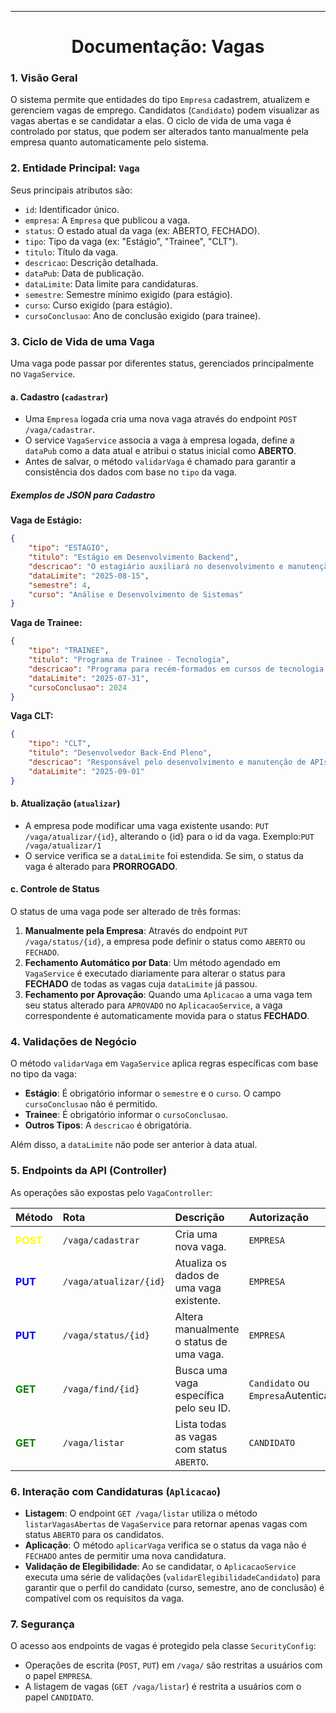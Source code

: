 <center>

***

# Documentação: Vagas 
</center>

### 1. Visão Geral

O sistema permite que entidades do tipo `Empresa` cadastrem, atualizem e gerenciem vagas de emprego. Candidatos (`Candidato`) podem visualizar as vagas abertas e se candidatar a elas. O ciclo de vida de uma vaga é controlado por status, que podem ser alterados tanto manualmente pela empresa quanto automaticamente pelo sistema.

### 2. Entidade Principal: `Vaga`

Seus principais atributos são:

*   `id`: Identificador único.
*   `empresa`: A `Empresa` que publicou a vaga.
*   `status`: O estado atual da vaga (ex: ABERTO, FECHADO).
*   `tipo`: Tipo da vaga (ex: "Estágio", "Trainee", "CLT").
*   `titulo`: Título da vaga.
*   `descricao`: Descrição detalhada.
*   `dataPub`: Data de publicação.
*   `dataLimite`: Data limite para candidaturas.
*   `semestre`: Semestre mínimo exigido (para estágio).
*   `curso`: Curso exigido (para estágio).
*   `cursoConclusao`: Ano de conclusão exigido (para trainee).

### 3. Ciclo de Vida de uma Vaga

Uma vaga pode passar por diferentes status, gerenciados principalmente no `VagaService`.

#### a. Cadastro (`cadastrar`)

*   Uma `Empresa` logada cria uma nova vaga através do endpoint `POST /vaga/cadastrar`.
*   O service `VagaService` associa a vaga à empresa logada, define a `dataPub` como a data atual e atribui o status inicial como **ABERTO**.
*   Antes de salvar, o método `validarVaga` é chamado para garantir a consistência dos dados com base no `tipo` da vaga.

##### Exemplos de JSON para Cadastro

**Vaga de Estágio:**
```json
{
    "tipo": "ESTAGIO",
    "titulo": "Estágio em Desenvolvimento Backend",
    "descricao": "O estagiário auxiliará no desenvolvimento e manutenção de APIs REST utilizando Java e Spring Boot.",
    "dataLimite": "2025-08-15",
    "semestre": 4,
    "curso": "Análise e Desenvolvimento de Sistemas"
}
```

**Vaga de Trainee:**
```json
{
    "tipo": "TRAINEE",
    "titulo": "Programa de Trainee - Tecnologia",
    "descricao": "Programa para recém-formados em cursos de tecnologia.",
    "dataLimite": "2025-07-31",
    "cursoConclusao": 2024
}
```

**Vaga CLT:**
```json
{
    "tipo": "CLT",
    "titulo": "Desenvolvedor Back-End Pleno",
    "descricao": "Responsável pelo desenvolvimento e manutenção de APIs.",
    "dataLimite": "2025-09-01"
}
```

#### b. Atualização (`atualizar`)

*   A empresa pode modificar uma vaga existente usando: `PUT /vaga/atualizar/{id}`, alterando o {id} para o id da vaga. Exemplo:`PUT /vaga/atualizar/1`
*   O service verifica se a `dataLimite` foi estendida. Se sim, o status da vaga é alterado para **PRORROGADO**.

#### c. Controle de Status

O status de uma vaga pode ser alterado de três formas:

1.  **Manualmente pela Empresa**: Através do endpoint `PUT /vaga/status/{id}`, a empresa pode definir o status como `ABERTO` ou `FECHADO`.
2.  **Fechamento Automático por Data**: Um método agendado em `VagaService` é executado diariamente para alterar o status para **FECHADO** de todas as vagas cuja `dataLimite` já passou.
3.  **Fechamento por Aprovação**: Quando uma `Aplicacao` a uma vaga tem seu status alterado para `APROVADO` no `AplicacaoService`, a vaga correspondente é automaticamente movida para o status **FECHADO**.

### 4. Validações de Negócio

O método `validarVaga` em `VagaService` aplica regras específicas com base no tipo da vaga:

*   **Estágio**: É obrigatório informar o `semestre` e o `curso`. O campo `cursoConclusao` não é permitido.
*   **Trainee**: É obrigatório informar o `cursoConclusao`.
*   **Outros Tipos**: A `descricao` é obrigatória.

Além disso, a `dataLimite` não pode ser anterior à data atual.

### 5. Endpoints da API (Controller)

As operações são expostas pelo `VagaController`:

| Método                                       | Rota                   | Descrição                                  | Autorização |
| :-------------------------------------------- | :--------------------- | :----------------------------------------- | :---------- |
| <span style="color:yellow;">**POST**</span>    | `/vaga/cadastrar`      | Cria uma nova vaga.                        | `EMPRESA`   |
| <span style="color:blue;">**PUT**</span>       | `/vaga/atualizar/{id}` | Atualiza os dados de uma vaga existente.   | `EMPRESA`   |
| <span style="color:blue;">**PUT**</span>       | `/vaga/status/{id}`    | Altera manualmente o status de uma vaga.    | `EMPRESA`   |
| <span style="color:green;">**GET**</span>      | `/vaga/find/{id}`      | Busca uma vaga específica pelo seu ID.     | `Candidato` ou `Empresa`Autenticado |
| <span style="color:green;">**GET**</span>      | `/vaga/listar`         | Lista todas as vagas com status `ABERTO`.  | `CANDIDATO` |

### 6. Interação com Candidaturas (`Aplicacao`)

*   **Listagem**: O endpoint `GET /vaga/listar` utiliza o método `listarVagasAbertas` de `VagaService` para retornar apenas vagas com status `ABERTO` para os candidatos.
*   **Aplicação**: O método `aplicarVaga` verifica se o status da vaga não é `FECHADO` antes de permitir uma nova candidatura.
*   **Validação de Elegibilidade**: Ao se candidatar, o `AplicacaoService` executa uma série de validações (`validarElegibilidadeCandidato`) para garantir que o perfil do candidato (curso, semestre, ano de conclusão) é compatível com os requisitos da vaga.

### 7. Segurança

O acesso aos endpoints de vagas é protegido pela classe `SecurityConfig`:

*   Operações de escrita (`POST`, `PUT`) em `/vaga/` são restritas a usuários com o papel `EMPRESA`.
*   A listagem de vagas (`GET /vaga/listar`) é restrita a usuários com o papel `CANDIDATO`.